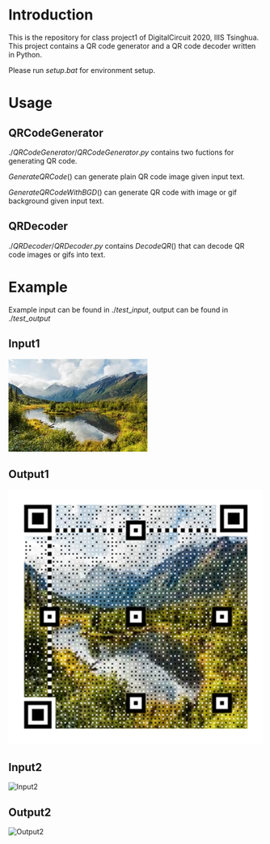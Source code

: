 # Introduction
This is the repository for class project1 of DigitalCircuit 2020, IIIS Tsinghua. This project contains a QR code generator and a QR code decoder written in Python.

Please run $setup.bat$ for environment setup. 

# Usage
## QRCodeGenerator
$./QRCodeGenerator/QRCodeGenerator.py$ contains two fuctions for generating QR code. 

$GenerateQRCode()$ can generate plain QR code image given input text. 

$GenerateQRCodeWithBGD()$ can generate QR code with image or gif background given input text. 

## QRDecoder
$./QRDecoder/QRDecoder.py$ contains $DecodeQR()$ that can decode QR code images or gifs into text.

# Example
Example input can be found in $./test\_input$, output can be found in $./test\_output$

## Input1


![Input1](./test_input/input1.jpg)

## Output1

![Output1](./test_output/jpgBGDQR.png)

## Input2

![Input2](./test_input/input2.gif)

## Output2

![Output2](./test_output/gifBGDQR.gif)